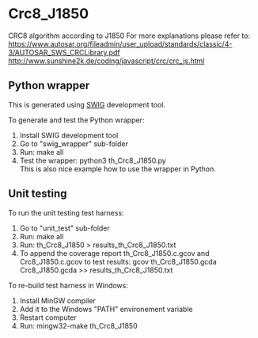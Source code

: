 # Crc8_J1850
CRC8 algorithm according to J1850
For more explanations please refer to: <br>
	https://www.autosar.org/fileadmin/user_upload/standards/classic/4-3/AUTOSAR_SWS_CRCLibrary.pdf <br>
	http://www.sunshine2k.de/coding/javascript/crc/crc_js.html <br>

## Python wrapper
This is generated using [SWIG](https://www.swig.org)  development tool.

To generate and test the Python wrapper:
1. Install SWIG development tool
2. Go to "swig_wrapper" sub-folder
3. Run: make all
4. Test the wrapper: python3 th_Crc8_J1850.py<br>
   This is also nice example how to use the wrapper in Python.

## Unit testing
To run the unit testing test harness:
1. Go to "unit_test" sub-folder
2. Run: make all
2. Run: th_Crc8_J1850 > results_th_Crc8_J1850.txt
3. To append the coverage report th_Crc8_J1850.c.gcov and Crc8_J1850.c.gcov to test results: 
   gcov th_Crc8_J1850.gcda Crc8_J1850.gcda >> results_th_Crc8_J1850.txt

To re-build test harness in Windows:
1. Install MinGW compiler
2. Add it to the Windows "PATH" environement variable
3. Restart computer
4. Run: mingw32-make th_Crc8_J1850 
